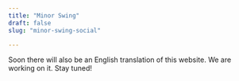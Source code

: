 ```yaml
---
title: "Minor Swing"
draft: false
slug: "minor-swing-social"

---
```


Soon there will also be an English translation of this website. We are working on it. Stay tuned!
